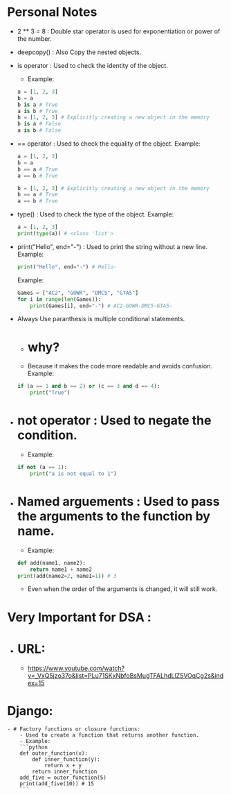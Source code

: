 # Personal Notes
- 2 ** 3 = 8 : Double star operator is used for exponentiation or power of the number.
- deepcopy() : Also Copy the nested objects.
- is operator : Used to check the identity of the object.
    - Example:
    ```python
    a = [1, 2, 3]
    b = a
    b is a # True
    a is b # True
    b = [1, 2, 3] # Explicitly creating a new object in the memory
    b is a # False
    a is b # False
    ```
    
- == operator : Used to check the equality of the object.
    Example:
    ```python
    a = [1, 2, 3]
    b = a
    b == a # True
    a == b # True

    b = [1, 2, 3] # Explicitly creating a new object in the memory
    b == a # True
    a == b # True
    ```
    
- type() : Used to check the type of the object.
    Example:
    ```python
    a = [1, 2, 3]
    print(type(a)) # <class 'list'>
    ```

- print("Hello", end="-") : Used to print the string without a new line.
    Example:
    ```python
    print("Hello", end="-") # Hello-
    ```
    Example:
    ```python
    Games = ["AC2", "GOWR", "DMC5", "GTA5"]
    for i in range(len(Games)):
        print(Games[i], end="-") # AC2-GOWR-DMC5-GTA5-
    ```

- Always Use paranthesis is multiple conditional statements.
    - # why?
    - Because it makes the code more readable and avoids confusion.
    Example:
    ```python
    if (a == 1 and b == 2) or (c == 3 and d == 4):
        print("True")
    ```
- # not operator : Used to negate the condition.
    - Example:
    ```python
    if not (a == 1):
        print("a is not equal to 1")
    ```
- # Named arguements : Used to pass the arguments to the function by name.
    - Example:
    ```python
    def add(name1, name2):
        return name1 + name2
    print(add(name2=2, name1=1)) # 3
    ```
    - Even when the order of the arguments is changed, it will still work.
    
# Very Important for DSA :
- # URL:
    - https://www.youtube.com/watch?v=_VxQ5jzo37o&list=PLu71SKxNbfoBsMugTFALhdLlZ5VOqCg2s&index=15

# Django:
    - # Factory functions or closure functions:
        - Used to create a function that returns another function.
        - Example:
        ```python
        def outer_function(x):
            def inner_function(y):
                return x + y
            return inner_function
        add_five = outer_function(5)
        print(add_five(10)) # 15
        ```